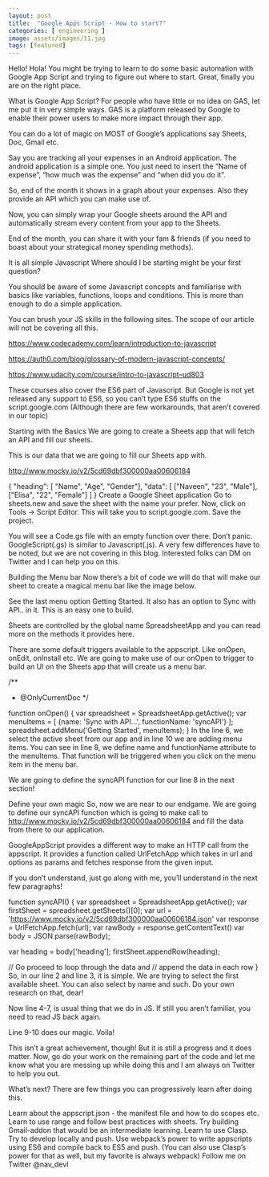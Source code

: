 ```yaml
---
layout: post
title:  "Google Apps Script - How to start?"
categories: [ engineering ]
image: assets/images/11.jpg
tags: [featured]
---
```


Hello! Hola! You might be trying to learn to do some basic automation with Google App Script and trying to figure out where to start. Great, finally you are on the right place.

What is Google App Script?
For people who have little or no idea on GAS, let me put it in very simple ways. GAS is a platform released by Google to enable their power users to make more impact through their app.

You can do a lot of magic on MOST of Google’s applications say Sheets, Doc, Gmail etc.

Say you are tracking all your expenses in an Android application. The android application is a simple one. You just need to insert the “Name of expense”, “how much was the expense” and “when did you do it”.

So, end of the month it shows in a graph about your expenses. Also they provide an API which you can make use of.

Now, you can simply wrap your Google sheets around the API and automatically stream every content from your app to the Sheets.

End of the month, you can share it with your fam & friends (if you need to boast about your strategical money spending methods).

It is all simple Javascript
Where should I be starting might be your first question?

You should be aware of some Javascript concepts and familiarise with basics like variables, functions, loops and conditions. This is more than enough to do a simple application.

You can brush your JS skills in the following sites. The scope of our article will not be covering all this.

https://www.codecademy.com/learn/introduction-to-javascript

https://auth0.com/blog/glossary-of-modern-javascript-concepts/

https://www.udacity.com/course/intro-to-javascript–ud803

These courses also cover the ES6 part of Javascript. But Google is not yet released any support to ES6, so you can’t type ES6 stuffs on the script.google.com (Although there are few workarounds, that aren’t covered in our topic)

Starting with the Basics
We are going to create a Sheets app that will fetch an API and fill our sheets.

This is our data that we are going to fill our Sheets app with.

http://www.mocky.io/v2/5cd69dbf300000aa00606184

{
  "heading": [ "Name", "Age", "Gender"],
  "data": [
    ["Naveen", "23", "Male"],
    ["Elisa", "22", "Female"]
  ]
}
Create a Google Sheet application
Go to sheets.new and save the sheet with the name your prefer. Now, click on Tools -> Script Editor. This will take you to script.google.com. Save the project.

You will see a Code.gs file with an empty function over there. Don’t panic. GoogleScript(.gs) is similar to Javascript(.js). A very few differences have to be noted, but we are not covering in this blog. Interested folks can DM on Twitter and I can help you on this.

Building the Menu bar
Now there’s a bit of code we will do that will make our sheet to create a magical menu bar like the image below.



See the last menu option Getting Started. It also has an option to Sync with API.. in it. This is an easy one to build.

Sheets are controlled by the global name SpreadsheetApp and you can read more on the methods it provides here.

There are some default triggers available to the appscript. Like onOpen, onEdit, onInstall etc. We are going to make use of our onOpen to trigger to build an UI on the Sheets app that will create us a menu bar.

/**
 * @OnlyCurrentDoc
 */

function onOpen() {
  var spreadsheet = SpreadsheetApp.getActive();
  var menuItems = [
    {name: 'Sync with API...', functionName: 'syncAPI'}
  ];
  spreadsheet.addMenu('Getting Started', menuItems);
}
In the line 6, we select the active sheet from our app and in line 10 we are adding menu items. You can see in line 8, we define name and functionName attribute to the menuItems. That function will be triggered when you click on the menu item in the menu bar.

We are going to define the syncAPI function for our line 8 in the next section!

Define your own magic
So, now we are near to our endgame. We are going to define our syncAPI function which is going to make call to http://www.mocky.io/v2/5cd69dbf300000aa00606184 and fill the data from there to our application.

GoogleAppScript provides a different way to make an HTTP call from the appscript. It provides a function called UrlFetchApp which takes in url and options as params and fetches response from the given input.

If you don’t understand, just go along with me, you’ll understand in the next few paragraphs!

function syncAPI() {
  var spreadsheet = SpreadsheetApp.getActive();
  var firstSheet = spreadsheet.getSheets()[0];
  var url = 'https://www.mocky.io/v2/5cd69dbf300000aa00606184.json'
  var response = UrlFetchApp.fetch(url);
  var rawBody = response.getContentText()
  var body = JSON.parse(rawBody);
  
  var heading = body['heading'];
  firstSheet.appendRow(heading);
  
  // Go proceed to loop through the data and 
  // append the data in each row
}
So, in our line 2 and line 3, it is simple. We are trying to select the first available sheet. You can also select by name and such. Do your own research on that, dear!

Now line 4-7, is usual thing that we do in JS. If still you aren’t familiar, you need to read JS back again.

Line 9-10 does our magic. Voila!



This isn’t a great achievement, though! But it is still a progress and it does matter. Now, go do your work on the remaining part of the code and let me know what you are messing up while doing this and I am always on Twitter to help you out.

What’s next?
There are few things you can progressively learn after doing this.

Learn about the appscript.json - the manifest file and how to do scopes etc.
Learn to use range and follow best practices with sheets.
Try building Gmail-addon that would be an intermediate learning.
Learn to use Clasp. Try to develop locally and push.
Use webpack’s power to write appscripts using ES6 and compile back to ES5 and push. (You can also use Clasp’s power for that as well, but my favorite is always webpack)
Follow me on Twitter @nav_devl
